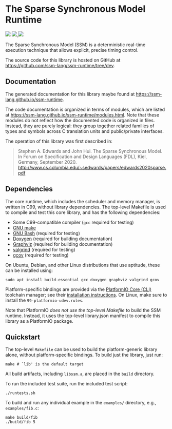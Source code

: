 # The Sparse Synchronous Model Runtime

<div>
<a>
  <img src="https://github.com/ssm-lang/ssm-runtime/actions/workflows/test.yml/badge.svg?branch=dev">
</a>
<a href="https://ssm-lang.github.io/ssm-runtime">
  <img src="https://github.com/ssm-lang/ssm-runtime/actions/workflows/doc.yml/badge.svg?branch=dev"/>
</a>
<a href="https://codecov.io/gh/ssm-lang/ssm-runtime">
  <img src="https://codecov.io/gh/ssm-lang/ssm-runtime/branch/dev/graph/badge.svg?token=TYCPPY7Y92"/>
</a>
</div>

The Sparse Synchronous Model (SSM) is a deterministic real-time execution technique that allows explicit, precise timing control.

The source code for this library is hosted on GitHub at <https://github.com/ssm-lang/ssm-runtime/tree/dev>.

## Documentation

The generated documentation for this library maybe found at <https://ssm-lang.github.io/ssm-runtime>.

The code documentation is organized in terms of modules, which are listed at <https://ssm-lang.github.io/ssm-runtime/modules.html>. Note that these modules do not reflect how the documented code is organized in files. Instead, they are purely logical: they group together related families of types and symbols across C translation units and public/private interfaces.

The operation of this library was first described in:

> Stephen A. Edwards and John Hui.
> The Sparse Synchronous Model.
> In Forum on Specification and Design Languages (FDL),
> Kiel, Germany, September 2020.
> http://www.cs.columbia.edu/~sedwards/papers/edwards2020sparse.pdf

## Dependencies

The core runtime, which includes the scheduler and memory manager, is written in C99, without library dependencies.
The top-level Makefile is used to compile and test this core library, and has the following dependencies:

-   Some C99-compatible compiler (`gcc` required for testing)
-   [GNU make](https://www.gnu.org/software/make/manual/html_node/index.html)
-   [GNU Bash](https://www.gnu.org/software/bash/) (required for testing)
-   [Doxygen](https://www.doxygen.nl/index.html) (required for building documentation)
-   [Graphviz](http://graphviz.org/) (required for building documentation)
-   [valgrind](https://valgrind.org/) (required for testing)
-   [gcov](https://gcc.gnu.org/onlinedocs/gcc/Gcov.html) (required for testing)

On Ubuntu, Debian, and other Linux distributions that use aptitude, these can be installed using:

```shell
sudo apt install build-essential gcc doxygen graphviz valgrind gcov
```

Platform-specific bindings are provided via the [PlatformIO Core (CLI)](https://platformio.org) toolchain manager;
see their [installation instructions](https://docs.platformio.org/en/latest/core/installation.html).
On Linux, make sure to install the `99-platformio-udev.rules`.

Note that PlatformIO _does not use the top-level Makefile_ to build the SSM runtime.
Instead, it uses the top-level library.json manifest to compile this library as a PlatformIO package.

## Quickstart

The top-level `Makefile` can be used to build the platform-generic library alone, without platform-specific bindings.
To build just the library, just run:

```shell
make # `lib' is the default target
```

All build artifacts, including `libssm.a`, are placed in the `build` directory.

To run the included test suite, run the included test script:

```shell
./runtests.sh
```

To build and run any individual example in the `examples/` directory, e.g., `examples/fib.c`:

```shell
make build/fib
./build/fib 5
```
